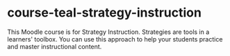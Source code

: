 # course-teal-strategy-instruction
This Moodle course is for Strategy Instruction. Strategies are tools in a learners' toolbox. You can use this approach to help your students practice and master instructional content.
